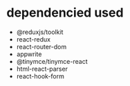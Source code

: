 # dependencied used
- @reduxjs/toolkit
- react-redux 
- react-router-dom
- appwrite
- @tinymce/tinymce-react
- html-react-parser
- react-hook-form
